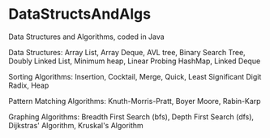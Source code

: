 # DataStructsAndAlgs
Data Structures and Algorithms, coded in Java

Data Structures:
    Array List,
    Array Deque,
    AVL tree,
    Binary Search Tree,
    Doubly Linked List,
    Minimum heap,
    Linear Probing HashMap,
    Linked Deque

Sorting Algorithms:
        Insertion,
        Cocktail,
        Merge,
        Quick,
        Least Significant Digit Radix,
        Heap

Pattern Matching Algorithms:
        Knuth-Morris-Pratt,
        Boyer Moore,
        Rabin-Karp

Graphing Algorithms:
        Breadth First Search (bfs),
        Depth First Search (dfs),
        Dijkstras' Algorithm,
        Kruskal's Algorithm

